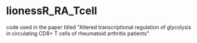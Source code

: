 # lionessR_RA_Tcell
code used in the paper titled "Altered transcriptional regulation of glycolysis in circulating CD8+ T  cells of rheumatoid arthritis patients"
